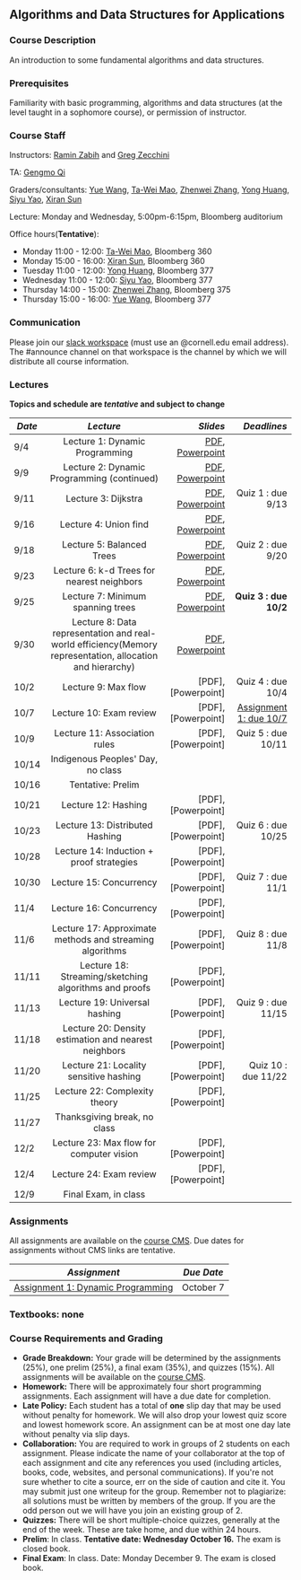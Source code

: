 ## Algorithms and Data Structures for Applications ##

### **Course Description**

An introduction to some fundamental algorithms and data structures. <!-- used in current applications. Cryptocurrencies (hashing, Merkle trees, proofs of work), AI (nearest neighbor methods, k-d trees, autoencoders), and VR/AR (gradient descent, least squares, line-drawing algorithms). Lectures will be supplemented with occasional applied clinics taught in the evening. Programming assignments in Python. -->

### **Prerequisites**

Familiarity with basic programming, algorithms and data structures (at the level taught in a sophomore course), or permission of instructor.

### **Course Staff**

Instructors: [Ramin Zabih](mailto:rzabih@gmail.com) and [Greg Zecchini](mailto:gez3@cornell.edu)

TA: [Gengmo Qi](mailto:gq35@cornell.edu)

Graders/consultants: 
[Yue Wang](mailto:yw986@cornell.edu), [Ta-Wei Mao](mailto:tm592@cornell.edu), [Zhenwei Zhang](mailto:zz654@cornell.edu), [Yong Huang](mailto:yh849@cornell.edu), [Siyu Yao](mailto:sy684@cornell.edu), [Xiran Sun](mailto:xs298@cornell.edu)

Lecture: Monday and Wednesday, 5:00pm-6:15pm, Bloomberg auditorium

Office hours(**Tentative**):

* Monday 11:00 - 12:00: [Ta-Wei Mao](mailto:tm592@cornell.edu), Bloomberg 360
* Monday 15:00 - 16:00: [Xiran Sun](mailto:xs298@cornell.edu), Bloomberg 360
* Tuesday 11:00 - 12:00: [Yong Huang](mailto:yh849@cornell.edu), Bloomberg 377
* Wednesday 11:00 - 12:00: [Siyu Yao](mailto:sy684@cornell.edu), Bloomberg 377 
* Thursday 14:00 - 15:00: [Zhenwei Zhang](mailto:zz654@cornell.edu), Bloomberg 375
* Thursday 15:00 - 16:00: [Yue Wang](mailto:yw986@cornell.edu), Bloomberg 377

### **Communication**

Please join our [slack workspace](https://cs5112fall19.slack.com/signup) (must use an @cornell.edu email address). The #announce channel on that workspace is the channel by which we will distribute all course information.

<!--

### **Room &amp; Time**

Evening clinics 6:30-8pm on the following Thursdays: 8/23, 8/30, 9/6, 9/20 and 10/4

Office hours:

 * Tuesdays 11:30-12:30 in Bloomberg 277 with Julia
 * Wednesdays 2:30-3:30 in Bloomberg 277 with Iris
 * Wednesdays 3:30-4:30 in Bloomberg 277 with Ishan
 * Thursdays 10-12 in Bloomberg 267 with Fei 

Class number: 17766

-->

### **Lectures** ###
**Topics and schedule are _tentative_ and subject to change**

| *Date*                       | *Lecture*          | *Slides* | *Deadlines*
| ------------- |:-------------:| -----:|-----:|
|9/4 | Lecture 1: Dynamic Programming | [PDF](Lectures/Lecture%201%20-%20Dynamic%20Programming.pdf), [Powerpoint](Lectures/Lecture%201%20-%20Dynamic%20Programming.pptx)|
|9/9 | Lecture 2: Dynamic Programming (continued) | [PDF](Lectures/Lecture%202%20-%20Dynamic%20Programming%20(continued).pdf), [Powerpoint](Lectures/Lecture%202%20-%20Dynamic%20Programming%20(continued).pptx) |
|9/11 | Lecture 3: Dijkstra | [PDF](Lectures/Lecture%203%20-%20Dijkstra.pdf), [Powerpoint](Lectures/Lecture%203%20-%20Dijkstra.pptx) |Quiz 1 : due 9/13
|9/16 | Lecture 4: Union find | [PDF](Lectures/Lecture%204%20-%20Union-Find.pdf), [Powerpoint](Lectures/Lecture%204%20-%20Union-Find.pptx) |
|9/18 | Lecture 5: Balanced Trees | [PDF](Lectures/Lecture%205%20-%20Balanced%20trees.pdf), [Powerpoint](Lectures/Lecture%205%20-%20Balanced%20trees.pptx) |Quiz 2 : due 9/20
|9/23 | Lecture 6: k-d Trees for nearest neighbors | [PDF](Lectures/Lecture%206%20-%20Exact%20Nearest%20Neighbor%20Algorithms.pdf), [Powerpoint](Lectures/Lecture%206%20-%20Exact%20Nearest%20Neighbor%20Algorithms.pptx) |
|9/25 | Lecture 7: Minimum spanning trees | [PDF](Lectures/Lecture%207%20-%20MST.pdf), [Powerpoint](Lectures/Lecture%207%20-%20MST.pptx)|**Quiz 3 : due 10/2**
|9/30 | Lecture 8: Data representation and real-world efficiency(Memory representation, allocation and hierarchy) | [PDF](Lectures/Lecture%208%20-%20data%20representations.pdf), [Powerpoint](Lectures/Lecture%208%20-%20data%20representations.pptx)|
|10/2 | Lecture 9: Max flow | [PDF], [Powerpoint] |Quiz 4 : due 10/4
|10/7 | Lecture 10: Exam review | [PDF], [Powerpoint] | [Assignment 1: due 10/7](https://cmsx.cs.cornell.edu/web/auth/?action=assignment&assignid=5017)
|10/9 | Lecture 11: Association rules | [PDF], [Powerpoint] |Quiz 5 : due 10/11
|10/14 | Indigenous Peoples' Day, no class | 
|10/16 | Tentative: Prelim | 
|10/21 | Lecture 12: Hashing | [PDF], [Powerpoint]
|10/23 | Lecture 13: Distributed Hashing | [PDF], [Powerpoint] |Quiz 6 : due 10/25
|10/28 | Lecture 14: Induction + proof strategies | [PDF], [Powerpoint] |
|10/30 | Lecture 15: Concurrency | [PDF], [Powerpoint] |Quiz 7 : due 11/1
|11/4 | Lecture 16: Concurrency | [PDF], [Powerpoint] 
|11/6 | Lecture 17: Approximate methods and streaming algorithms | [PDF], [Powerpoint] |Quiz 8 : due 11/8
|11/11 | Lecture 18: Streaming/sketching algorithms and proofs | [PDF], [Powerpoint]
|11/13 | Lecture 19: Universal hashing | [PDF], [Powerpoint] |Quiz 9 : due 11/15
|11/18 | Lecture 20: Density estimation and nearest neighbors | [PDF], [Powerpoint]
|11/20 | Lecture 21: Locality sensitive hashing | [PDF], [Powerpoint] |Quiz 10 : due 11/22
|11/25 | Lecture 22: Complexity theory | [PDF], [Powerpoint]
|11/27 | Thanksgiving break, no class | 
|12/2 | Lecture 23: Max flow for computer vision | [PDF], [Powerpoint]
|12/4 | Lecture 24: Exam review | [PDF], [Powerpoint]
|12/9 | Final Exam, in class | 


### **Assignments** ###

All assignments are available on the [course CMS](https://cmsx.cs.cornell.edu/web/auth/?courseid=417). Due dates for assignments without CMS links are tentative.

| *Assignment*                       | *Due Date*
| ------------- |:-------------:
| [Assignment 1: Dynamic Programming](https://cmsx.cs.cornell.edu/web/auth/?action=assignment&assignid=5017) | October 7

### **Textbooks: none**

### **Course Requirements and Grading**

- **Grade Breakdown:**  Your grade will be determined by the assignments (25%), one prelim (25%), a final exam (35%), and quizzes (15%). All assignments will be available on the [course CMS](https://cmsx.cs.cornell.edu/web/auth/?courseid=417).
- **Homework:** There will be approximately four short programming assignments. Each assignment will have a due date for completion.
- **Late Policy:** Each student has a total of  **one**  slip day that may be used without penalty for homework. We will also drop your lowest quiz score and lowest homework score. An assignment can be at most one day late without penalty via slip days.
- **Collaboration:** You are required to work in groups of 2 students on each assignment. Please indicate the name of your collaborator at the top of each assignment and cite any references you used (including articles, books, code, websites, and personal communications). If you&#39;re not sure whether to cite a source, err on the side of caution and cite it. You may submit just one writeup for the group. Remember not to plagiarize: all solutions must be written by members of the group. If you are the odd person out we will have you join an existing group of 2.
- **Quizzes:** There will be short multiple-choice quizzes, generally at the end of the week. These are take home, and due within 24 hours.
- **Prelim**: In class. **Tentative date: Wednesday October 16.**  The exam is closed book.
- **Final Exam**: In class. Date: Monday December 9. The exam is closed book.
